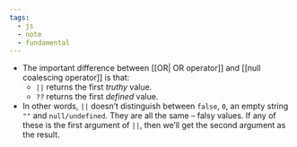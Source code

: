 ```yaml
---
tags:
  - js
  - note
  - fundamental
---
```


- The important difference between [[OR| OR operator]] and [[null coalescing operator]]  is that:
	- `||` returns the first _truthy_ value.
	- `??` returns the first _defined_ value.
- In other words, `||` doesn’t distinguish between `false`, `0`, an empty string `""` and `null/undefined`. They are all the same – falsy values. If any of these is the first argument of `||`, then we’ll get the second argument as the result.